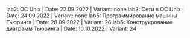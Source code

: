 lab2: ОС Unix | Date: 22.09.2022 | Variant: none
lab3: Сети в OC Unix | Date: 24.09.2022 | Variant: none
lab5: Программирование машины Тьюринга | Date: 28.09.2022 | Variant: 26
lab6: Конструирование диаграмм Тьюринга | Date: 10.10.2022 | Variant: 24
